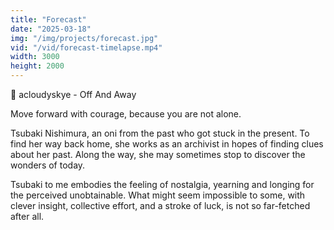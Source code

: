 ```yaml
---
title: "Forecast"
date: "2025-03-18"
img: "/img/projects/forecast.jpg"
vid: "/vid/forecast-timelapse.mp4"
width: 3000
height: 2000
---
```


🎵 acloudyskye - Off And Away

Move forward with courage, because you are not alone.

Tsubaki Nishimura, an oni from the past who got stuck in the present. To find her way back home, she works as an archivist in hopes of finding clues about her past. Along the way, she may sometimes stop to discover the wonders of today.

Tsubaki to me embodies the feeling of nostalgia, yearning and longing for the perceived unobtainable. What might seem impossible to some, with clever insight, collective effort, and a stroke of luck, is not so far-fetched after all.
